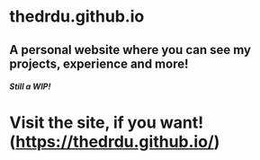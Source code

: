 # thedrdu.github.io

## A personal website where you can see my projects, experience and more!

##### Still a WIP!

# Visit the site, if you want! (https://thedrdu.github.io/)
